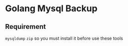 # Golang Mysql Backup

## Requirement
`mysqldump` `zip` so you must install it before use these tools
